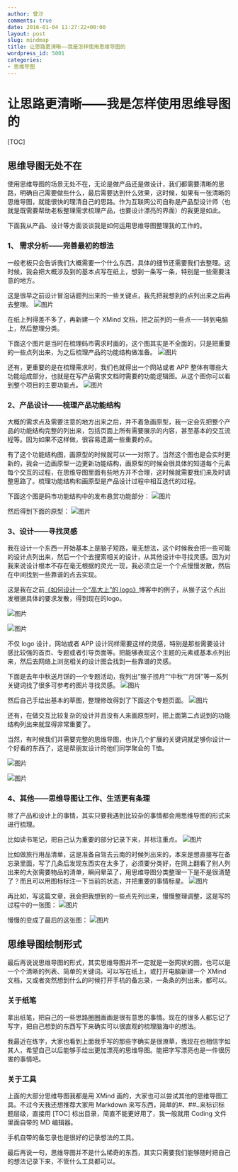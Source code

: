 ```yaml
---
author: 曾沙
comments: true
date: 2016-01-04 11:27:22+00:00
layout: post
slug: mindmap
title: 让思路更清晰——我是怎样使用思维导图的
wordpress_id: 5001
categories:
- 思维导图
---
```


# 让思路更清晰——我是怎样使用思维导图的

[TOC]

## 思维导图无处不在

使用思维导图的场景无处不在，无论是做产品还是做设计，我们都需要清晰的思路，明确自己需要做些什么，最后需要达到什么效果，这时候，如果有一张清晰的思维导图，就能很快的理清自己的思路。作为互联网公司自称是产品型设计师（也就是既需要帮助老板整理需求梳理产品，也要设计漂亮的界面）的我更是如此。

下面我从产品、设计等方面谈谈我是如何运用思维导图整理我的工作的。



### 1、 需求分析——完善最初的想法


一般老板只会告诉我们大概需要一个什么东西，具体的细节还需要我们去整理。这时候，我会把大概涉及到的基本点写在纸上，想到一条写一条，特别是一些需要注意的地方。

这是很早之前设计冒泡话题列出来的一些关键点，我先把我想到的点列出来之后再去整理。
 ![图片](https://dn-coding-net-production-pp.qbox.me/12da59fe-f63b-4708-88b4-16e32ae84c0a.jpeg) 


在纸上列得差不多了，再新建一个 XMind 文档，把之前列的一些点一一转到电脑上，然后整理分类。

下面这个图片是当时在梳理码市需求时画的，这个图其实是不全面的，只是把重要的一些点列出来，为之后梳理产品的功能结构做准备。
 ![图片](https://dn-coding-net-production-pp.qbox.me/fa34c949-b36d-4c86-a1be-a6f6c5459f3e.png) 

还有，更重要的是在梳理需求时，我们也就得出一个网站或者 APP 整体有哪些大功能组成部分，也就是在写产品需求文档时需要的功能逻辑图。从这个图你可以看到整个项目的主要功能点。
 ![图片](https://dn-coding-net-production-pp.qbox.me/535567ad-e51f-43b9-aa66-8b98fc719dc6.png) 


### 2、产品设计——梳理产品功能结构

大概的需求点及需要注意的地方出来之后，并不着急画原型，我一定会先把整个产品的功能结构完整的列出来，包括页面上所有需要展示的内容，甚至基本的交互流程等。因为如果不这样做，很容易遗漏一些重要的点。

有了这个功能结构图，画原型的时候就可以一一对照了。当然这个图也是会实时更新的，我会一边画原型一边更新功能结构，画原型的时候会很具体的知道每个元素每个交互的过程，在思维导图里面有些地方并不合理，这时候就需要我们来及时调整思路了。梳理功能结构和画原型是产品设计过程中相互迭代的过程。

下面这个图是码市功能结构中的发布悬赏功能部分：
 ![图片](https://dn-coding-net-production-pp.qbox.me/4b1d61b9-c558-4afc-9aed-54dd47b440be.png) 

然后得到下面的原型：
 ![图片](https://dn-coding-net-production-pp.qbox.me/eb4feccf-3514-41ac-b4de-222db74ef1d9.png) 


### 3、设计——寻找灵感

我在设计一个东西一开始基本上是脑子短路，毫无想法，这个时候我会把一些可能的设计点列出来，然后一个个去搜索相关的设计，从其他设计中寻找灵感。因为对我来说设计根本不存在毫无根据的灵光一现，我必须立足一个个点慢慢发散，然后在中间找到一些靠谱的点去实现。

这是我在之前[《如何设计一个“高大上”的 logo》][1]博客中的例子，从猴子这个点出发根据具体的要求发散，得到现在的logo。

 ![图片](https://dn-coding-net-production-pp.qbox.me/87fe3eb7-ac77-451a-944b-641d71fa5e3a.png) 

 ![图片](https://dn-coding-net-production-pp.qbox.me/c7bfc73c-ee6c-42ab-b8fd-3410c7a22200.png) 


不仅 logo 设计，网站或者 APP 设计同样需要这样的灵感，特别是那些需要设计感比较强的首页、专题或者引导页面等。把能够表现这个主题的元素或基本点列出来，然后去网络上浏览相关的设计图会找到一些靠谱的灵感。

下面是去年中秋送月饼的一个专题活动，我列出“猴子捞月”“中秋”“月饼”等一系列关键词找了很多可参考的图片寻找灵感。
 ![图片](https://dn-coding-net-production-pp.qbox.me/36bd001a-e276-46d5-9927-e8eb8dae5556.png) 

然后自己手绘出基本的草图，整理修改得到了下面这个专题页面。
 ![图片](https://dn-coding-net-production-pp.qbox.me/b8f10f36-0759-4abb-a2ba-f02be78cb84c.png) 


还有，在做交互比较复杂的设计并且没有人来画原型时，把上面第二点说到的功能结构列出来就显得非常重要了。

当然，有时候我们并需要完整的思维导图，也许几个扩展的关键词就足够你设计一个好看的东西了，这是帮朋友设计的他们同学聚会的 T恤。

 ![图片](https://dn-coding-net-production-pp.qbox.me/e9d7c672-ef68-47e5-8c45-f2d39612a7d1.png) 

 ![图片](https://dn-coding-net-production-pp.qbox.me/d1f370b8-3a4d-41a8-a827-bc7d804ede8c.jpg) 


### 4、其他——思维导图让工作、生活更有条理

除了产品和设计上的事情，其实只要我遇到比较杂的事情都会用思维导图的形式来进行梳理。

比如读书笔记，把自己认为重要的部分记录下来，并标注重点。
 ![图片](https://dn-coding-net-production-pp.qbox.me/2cf6fe6e-2591-4b52-8705-210f89a7242c.png) 

比如做旅行用品清单，这是准备自驾去云南的时候列出来的，本来是想直接写在备忘录里面，写了几条后发现东西实在太多了，必须要分类好，在网上翻看了别人列出来的大张需要物品的清单，瞬间晕菜了，用思维导图分类整理一下是不是很清楚了？而且可以用图标标注一下当前的状态，并把重要的事情标星。
 ![图片](https://dn-coding-net-production-pp.qbox.me/f04dc2cd-5a56-433a-b7e9-9466bf285c1b.png) 


再比如，写这篇文章，我会把我想到的一些点先列出来，慢慢整理调整，这是写的过程中的一张图：
 ![图片](https://dn-coding-net-production-pp.qbox.me/e9e52201-40ba-46da-b779-55ac869086fa.png) 

慢慢的变成了最后的这张图：
 ![图片](https://dn-coding-net-production-pp.qbox.me/32f807b4-8eb0-432a-8192-bd8933330f36.png) 


## 思维导图绘制形式

最后再说说思维导图的形式，其实思维导图并不一定就是一张网状的图，也可以是一个个清晰的列表、简单的关键词。可以写在纸上，或打开电脑新建一个 XMind 文档，又或者突然想到什么的时候打开手机的备忘录，一条条的列出来，都可以。

### 关于纸笔

拿出纸笔，把自己的一些思路圈圈画画是很有意思的事情。现在的很多人都忘记了写字，把自己想到的东西写下来确实可以很直观的梳理脑海中的想法。

我最近在练字，大家也看到上面我手写的那些字确实是很潦草，我现在也相信字如其人，希望自己以后能够手绘出更加漂亮的思维导图。能把字写漂亮也是一件很厉害的事情吧。

### 关于工具

上面的大部分思维导图我都是用 XMind 画的，大家也可以尝试其他的思维导图工具。不过今天我还想推荐大家用 Markdown 来写东西，简单的#、##..来标识标题层级，直接用 [TOC] 标出目录，简直不能更好用了，我一般就用 Coding 文件里面自带的 MD 编辑器。

手机自带的备忘录也是很好的记录想法的工具。

最后再说一句，思维导图并不是什么稀奇的东西，其实只需要我们能够随时把自己的想法记录下来，不管什么工具都可以。

  [1]: https://blog.coding.net/blog/how-to-design-a-great-logo

